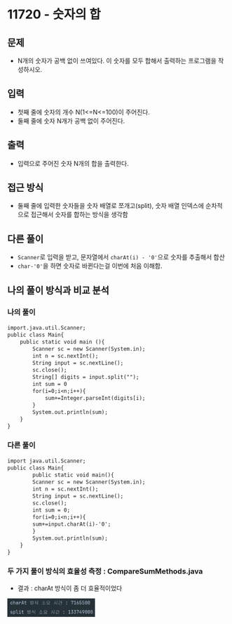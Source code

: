# 11720 - 숫자의 합
## 문제
- N개의 숫자가 공백 없이 쓰여있다. 이 숫자를 모두 합해서 출력하는 프로그램을 작성하시오.

## 입력
- 첫째 줄에 숫자의 개수 N(1<=N<=100)이 주어진다.
- 둘째 줄에 숫자 N개가 공백 없이 주어진다.

## 출력
- 입력으로 주어진 숫자 N개의 합을 출력한다.

## 접근 방식
- 둘째 줄에 입력한 숫자들을 숫자 배열로 쪼개고(split), 숫자 배열 인덱스에 순차적으로 접근해서 숫자를 합하는 방식을 생각함

## 다른 풀이
- `Scanner`로 입력을 받고, 문자열에서 `charAt(i) - '0'`으로 숫자를 추출해서 합산
- `char-'0'`을 하면 숫자로 바뀐다는걸 이번에 처음 이해함.

##  나의 풀이 방식과 비교 분석
### 나의 풀이
````
import.java.util.Scanner;
public class Main{
    public static void main (){
        Scanner sc = new Scanner(System.in);
        int n = sc.nextInt();
        String input = sc.nextLine();
        sc.close();
        String[] digits = input.split("");
        int sum = 0
        for(i=0;i<n;i++){
            sum+=Integer.parseInt(digits[i);
        }
        System.out.println(sum);
    }
}
````
### 다른 풀이
````
import java.util.Scanner;
public class Main{
        public static void main(){
        Scanner sc = new Scanner(System.in);
        int n = sc.nextInt();
        String input = sc.nextLine();
        sc.close();
        int sum = 0;
        for(i=0;i<n;i++){
        sum+=input.charAt(i)-'0';
        }
        System.out.println(sum);        
    }
}
````
### 두 가지 풀이 방식의 효율성 측정 : CompareSumMethods.java
- 결과 : charAt 방식이 좀 더 효율적이었다  
  
<img src="compare.png" width="200"/>
